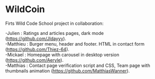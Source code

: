 # WildCoin  
  
Firts Wild Code School project in collaboration:  
  
  -Julien : Ratings and articles pages, dark mode (https://github.com/JIdayyy).  
  -Matthieu : Burger menu, header and footer. HTML in contact form (https://github.com/Thiez-64).  
  -Mickael : Homepage with carousel in desktop version (https://github.com/Aeryle).  
  -Matthias : Contact page verification script and CSS, Team page with thumbnails animation (https://github.com/MatthiasWanner).
